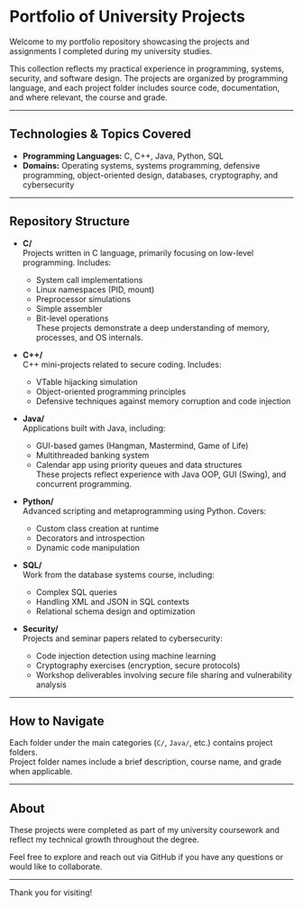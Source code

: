 # Portfolio of University Projects

Welcome to my portfolio repository showcasing the projects and assignments I completed during my university studies.

This collection reflects my practical experience in programming, systems, security, and software design. The projects are organized by programming language, and each project folder includes source code, documentation, and where relevant, the course and grade.

---

## Technologies & Topics Covered

- **Programming Languages:** C, C++, Java, Python, SQL
- **Domains:** Operating systems, systems programming, defensive programming, object-oriented design, databases, cryptography, and cybersecurity

---

## Repository Structure

- **C/**  
  Projects written in C language, primarily focusing on low-level programming. Includes:
  - System call implementations
  - Linux namespaces (PID, mount)
  - Preprocessor simulations
  - Simple assembler
  - Bit-level operations  
  These projects demonstrate a deep understanding of memory, processes, and OS internals.

- **C++/**  
  C++ mini-projects related to secure coding. Includes:
  - VTable hijacking simulation
  - Object-oriented programming principles
  - Defensive techniques against memory corruption and code injection  

- **Java/**  
  Applications built with Java, including:
  - GUI-based games (Hangman, Mastermind, Game of Life)
  - Multithreaded banking system
  - Calendar app using priority queues and data structures  
  These projects reflect experience with Java OOP, GUI (Swing), and concurrent programming.

- **Python/**  
  Advanced scripting and metaprogramming using Python. Covers:
  - Custom class creation at runtime
  - Decorators and introspection
  - Dynamic code manipulation

- **SQL/**  
  Work from the database systems course, including:
  - Complex SQL queries
  - Handling XML and JSON in SQL contexts
  - Relational schema design and optimization

- **Security/**  
  Projects and seminar papers related to cybersecurity:
  - Code injection detection using machine learning
  - Cryptography exercises (encryption, secure protocols)
  - Workshop deliverables involving secure file sharing and vulnerability analysis

---

## How to Navigate

Each folder under the main categories (`C/`, `Java/`, etc.) contains project folders.  
Project folder names include a brief description, course name, and grade when applicable.

---

## About

These projects were completed as part of my university coursework and reflect my technical growth throughout the degree.

Feel free to explore and reach out via GitHub if you have any questions or would like to collaborate.

---

Thank you for visiting!
